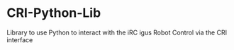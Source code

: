 # CRI-Python-Lib
Library to use Python to interact with the iRC igus Robot Control via the CRI interface
